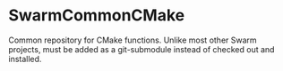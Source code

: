 # SwarmCommonCMake
Common repository for CMake functions. Unlike most other Swarm projects, must be added as a git-submodule instead of checked out and installed.
